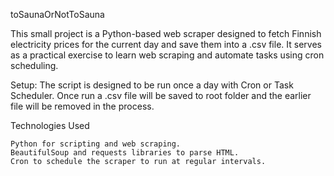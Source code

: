toSaunaOrNotToSauna

This small project is a Python-based web scraper designed to fetch Finnish electricity prices for the current day and save them into a .csv file. It serves as a practical exercise to learn web scraping and automate tasks using cron scheduling. 

Setup:
The script is designed to be run once a day with Cron or Task Scheduler. Once run a .csv file will be saved to root folder and the earlier file will be removed in the process.

Technologies Used

    Python for scripting and web scraping.
    BeautifulSoup and requests libraries to parse HTML.
    Cron to schedule the scraper to run at regular intervals.
